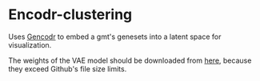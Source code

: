 # Encodr-clustering

Uses [Gencodr](https://github.com/MaayanLab/Gencodr) to embed a gmt's genesets into a latent space for visualization.

The weights of the VAE model should be downloaded from [here](https://drive.google.com/open?id=1j1Ck1FsRnCCwu7Q_X32NurhYdwCZP9JJ), because they exceed Github's file size limits. 